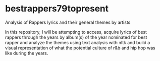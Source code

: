 # bestrappers79topresent
Analysis of Rappers lyrics and their general themes by artists

In this repository, I will be attempting to access, acquire lyrics of best rappers through the years by album(s) of the year nominated for best rapper and analyze the themes using text analysis with nltk and build a visual representation of what the potential culture of r&b and hip hop was like during the years.
